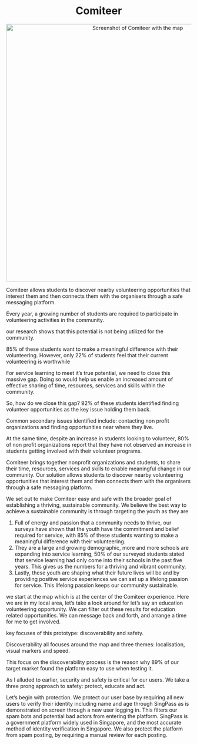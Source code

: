 <h1 align="center">  Comiteer </h1>

<p align="center"><img align="center" src="https://cloud-pajz1d2xz-hack-club-bot.vercel.app/0screenshot_2021-08-01_at_5.37.33_pm.png" alt="Screenshot of Comiteer with the map" width="700px"  /></p>

Comiteer allows students to discover nearby volunteering opportunities that interest them and then connects them with the organisers through a safe messaging platform.




Every year, a growing number of students are required to participate in volunteering activities in the community. 

our research shows that this potential is not being utilized for the community.

85% of these students want to make a meaningful difference with their volunteering. However, only 22% of students feel that their current volunteering is worthwhile

For service learning to meet it’s true potential, we need to close this massive gap. Doing so would help us enable an increased amount of effective sharing of time, resources, services and skills within the community.

So, how do we close this gap? 92% of these students identified finding volunteer opportunities as the key issue holding them back. 

Common secondary issues identified include: contacting non profit organizations and finding opportunities near where they live. 

At the same time, despite an increase in students looking to volunteer, 80% of non profit organizations report that they have not observed an increase in students getting involved with their volunteer programs.

Comiteer brings together nonprofit organizations and students, to share their time, resources, services and skills to enable meaningful change in our community. Our solution allows students to discover nearby volunteering opportunities that interest them and then connects them with the organisers through a safe messaging platform.

We set out to make Comiteer easy and safe with the broader goal of establishing a thriving, sustainable community. We believe the best way to achieve a sustainable community is through targeting the youth as they are

1. Full of energy and passion that a community needs to thrive, our surveys have shown that the youth have the commitment and belief required for service, with  85% of these students wanting to make a meaningful difference with their volunteering.
2. They are a large and growing demographic, more and more schools are expanding into service learning, 50% of our surveyed students stated that service learning had only come into their schools in the past five years. This gives us the numbers for a thriving and vibrant community.
3. Lastly, these youth are shaping what their future lives will be and by providing positive service experiences we can set up a lifelong passion for service. This lifelong passion keeps our community sustainable.


 we start at the map which is at the center of the Comiteer experience. Here we are in my local area, let’s take a look around for let’s say an education volunteering opportunity. We can filter out these results for education related opportunities. We can message back and forth, and arrange a time for me to get involved.

 key focuses of this prototype: discoverability and safety.

Discoverability all focuses around the map and three themes: localisation, visual markers and speed.


This focus on the discoverability process is the reason why 89% of our target market found the platform easy to use when testing it.

As I alluded to earlier, security and safety is critical for our users. We take a three prong approach to safety: protect, educate and act.

Let’s begin with protection. We protect our user base by requiring all new users to verify their identity including name and age through SingPass as is demonstrated on screen through a new user logging in. This filters our spam bots and potential bad actors from entering the platform. SingPass is a government platform widely used in Singapore, and the most accurate method of identity verification in Singapore. We also protect the platform from spam posting, by requiring a manual review for each posting.





